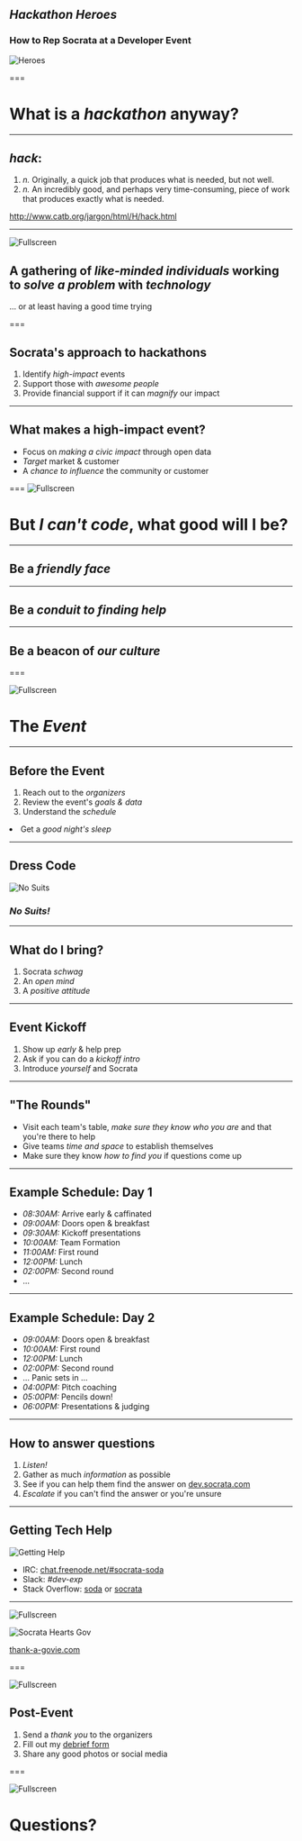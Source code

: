 ## _Hackathon_ _Heroes_
### How to Rep Socrata at a Developer Event 

![Heroes](/presentations/img/heroes.png)

===

# What is a _hackathon_ anyway?

---

## _hack_: 

1. _n._ Originally, a quick job that produces what is needed, but not well.
2. _n._ An incredibly good, and perhaps very time-consuming, piece of work that produces exactly what is needed.

<http://www.catb.org/jargon/html/H/hack.html>

---

![Fullscreen](/presentations/img/at_table.jpg)

## A gathering of _like-minded individuals_ working to _solve a problem_ with _technology_

<span class="fragment">... or at least having a good time trying</span>

===

## Socrata's approach to hackathons

1. Identify _high-impact_ events
2. Support those with _awesome people_
3. Provide financial support if it can _magnify_ our impact

--- 

## What makes a high-impact event?

* Focus on _making a civic impact_ through open data
* _Target_ market & customer
* A _chance to influence_ the community or customer

===
![Fullscreen](/presentations/img/sad_cone.jpg)

# But _I can't code_, what good will I be?

---

## Be a _friendly face_

---

## Be a _conduit to finding help_

---

## Be a beacon of _our culture_

===

![Fullscreen](/presentations/img/odd.jpg)

# The _Event_

---

## Before the Event

1. Reach out to the _organizers_
2. Review the event's _goals & data_
3. Understand the _schedule_
<li class="fragment">Get a <em>good night's sleep</em></li>

---

## Dress Code

![No Suits](/presentations/img/suit.png)

<h3 class="fragment"><em>No Suits!</em></h3>

---

## What do I bring?

1. Socrata _schwag_
2. An _open mind_ 
3. A _positive attitude_

---

## Event Kickoff

1. Show up _early_ & help prep
2. Ask if you can do a _kickoff intro_
3. Introduce _yourself_ and Socrata

---

## "The Rounds"

* Visit each team's table, _make sure they know who you are_ and that you're there to help
* Give teams _time and space_ to establish themselves
* Make sure they know _how to find you_ if questions come up

--- 

## Example Schedule: Day 1

* _08:30AM:_ Arrive early & caffinated
* _09:00AM:_ Doors open & breakfast
* _09:30AM:_ Kickoff presentations
* _10:00AM:_ Team Formation
* _11:00AM:_ First round
* _12:00PM:_ Lunch
* _02:00PM:_ Second round
* ...

---

## Example Schedule: Day 2

* _09:00AM:_ Doors open & breakfast
* _10:00AM:_ First round
* _12:00PM:_ Lunch
* _02:00PM:_ Second round
* ... Panic sets in ...
* _04:00PM:_ Pitch coaching
* _05:00PM:_ Pencils down!
* _06:00PM:_ Presentations & judging

---

## How to answer questions

1. _Listen!_
2. Gather as much _information_ as possible
3. See if you can help them find the answer on [dev.socrata.com](http://dev.socrata.com)
4. _Escalate_ if you can't find the answer or you're unsure

---

## Getting Tech Help

![Getting Help](/presentations/img/live-support.gif)

- IRC: [chat.freenode.net/#socrata-soda](irc://chat.freenode.net/#socrata-soda)
- Slack: _#dev-exp_
- Stack Overflow: [soda](http://stackoverflow.com/questions/tagged/soda) or [socrata](http://stackoverflow.com/questions/tagged/socrata)

--- 

![Fullscreen](/presentations/img/thankful_govies.jpg)

![Socrata Hearts Gov](/presentations/img/snuf-luv.png)

[thank-a-govie.com](http://thank-a-govie.com)

===

![Fullscreen](/presentations/img/hackathon_beers.jpg)

## Post-Event

1. Send a _thank you_ to the organizers
2. Fill out my [debrief form](https://docs.google.com/a/socrata.com/forms/d/1pGjMioca3o6geo1RPSRoKYKpKrzo-DOQTGvaZOswpj4/viewform)
3. Share any good photos or social media

===

![Fullscreen](/presentations/img/moustaches.jpg)

# Questions?

